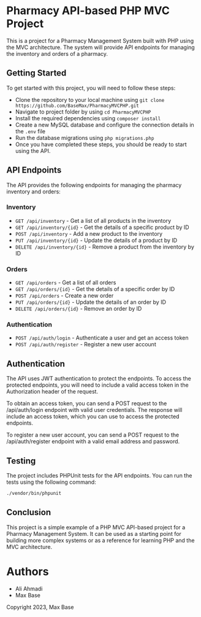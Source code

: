# Pharmacy API-based PHP MVC Project

This is a project for a Pharmacy Management System built with PHP using the MVC architecture. The system will provide API endpoints for managing the inventory and orders of a pharmacy.

## Getting Started

To get started with this project, you will need to follow these steps:

- Clone the repository to your local machine using `git clone https://github.com/BaseMax/PharmacyMVCPHP.git`
- Navigate to project folder by using `cd PharmacyMVCPHP`
- Install the required dependencies using `composer install`
- Create a new MySQL database and configure the connection details in the `.env` file
- Run the database migrations using `php migrations.php`
- Once you have completed these steps, you should be ready to start using the API.

## API Endpoints

The API provides the following endpoints for managing the pharmacy inventory and orders:

### Inventory

- `GET /api/inventory` - Get a list of all products in the inventory
- `GET /api/inventory/{id}` - Get the details of a specific product by ID
- `POST /api/inventory` - Add a new product to the inventory
- `PUT /api/inventory/{id}` - Update the details of a product by ID
- `DELETE /api/inventory/{id}` - Remove a product from the inventory by ID

### Orders

- `GET /api/orders` - Get a list of all orders
- `GET /api/orders/{id}` - Get the details of a specific order by ID
- `POST /api/orders` - Create a new order
- `PUT /api/orders/{id}` - Update the details of an order by ID
- `DELETE /api/orders/{id}` - Remove an order by ID

### Authentication

- `POST /api/auth/login` - Authenticate a user and get an access token
- `POST /api/auth/register` - Register a new user account

## Authentication

The API uses JWT authentication to protect the endpoints. To access the protected endpoints, you will need to include a valid access token in the Authorization header of the request.

To obtain an access token, you can send a POST request to the /api/auth/login endpoint with valid user credentials. The response will include an access token, which you can use to access the protected endpoints.

To register a new user account, you can send a POST request to the /api/auth/register endpoint with a valid email address and password.

## Testing

The project includes PHPUnit tests for the API endpoints. You can run the tests using the following command:

```bash
./vendor/bin/phpunit
```

## Conclusion

This project is a simple example of a PHP MVC API-based project for a Pharmacy Management System. It can be used as a starting point for building more complex systems or as a reference for learning PHP and the MVC architecture.

# Authors

- Ali Ahmadi
- Max Base

Copyright 2023, Max Base
